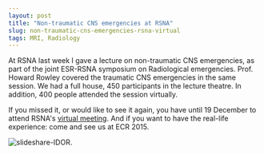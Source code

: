 ```yaml
---
layout: post
title: "Non-traumatic CNS emergencies at RSNA"
slug: non-traumatic-cns-emergencies-rsna-virtual
tags: MRI, Radiology
---
```


At RSNA last week I gave a lecture on non-traumatic CNS emergencies, as part of the joint ESR-RSNA symposium on Radiological emergencies. Prof. Howard Rowley covered the traumatic CNS emergencies in the same session. We had a full house, 450 participants in the lecture theatre. In addition, 400 people attended the session virtually. 

If you missed it, or would like to see it again, you have until 19 December to attend RSNA's [virtual meeting](http://www.rsna.org/Virtual/). And if you want to have the real-life experience: come and see us at ECR 2015. 

![slideshare-IDOR](https://dl.dropboxusercontent.com/u/3579694/marionsmits.net/2014/RSNA_100y.jpg).